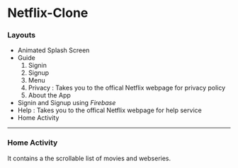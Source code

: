 # Netflix-Clone

### Layouts
*  Animated Splash Screen
*  Guide
   1. Signin
   2. Signup
   3. Menu
   4. Privacy : Takes you to the offical Netflix webpage for privacy policy  
   5. About the App 
*  Signin and Signup using _Firebase_
  * Help : Takes you to the offical Netflix webpage for help service 
*  Home Activity

---
### Home Activity
It contains a the scrollable list of movies and webseries.
